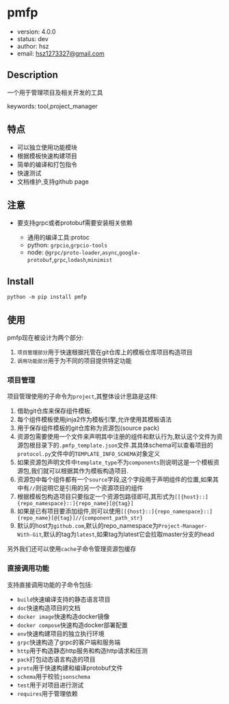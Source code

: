 # pmfp

+ version: 4.0.0
+ status: dev
+ author: hsz
+ email: hsz1273327@gmail.com

## Description

一个用于管理项目及相关开发的工具

keywords: tool,project_manager

## 特点

+ 可以独立使用功能模块
+ 根据模板快速构建项目
+ 简单的编译和打包指令
+ 快速测试
+ 文档维护,支持github page

## 注意

+ 要支持grpc或者protobuf需要安装相关依赖
  
    + 通用的编译工具:protoc
    + python: `grpcio`,`grpcio-tools`
    + node: `@grpc/proto-loader`,`async`,`google-protobuf`,`grpc`,`lodash`,`minimist`
  
## Install

`python -m pip install pmfp`

## 使用

pmfp现在被设计为两个部分:

1. `项目管理部分`用于快速根据托管在git仓库上的模板仓库项目构造项目
2. `调用功能部分`用于为不同的项目提供特定功能

### 项目管理

项目管理使用的子命令为`project`,其整体设计思路是这样:

1. 借助git仓库来保存组件模板.
2. 每个组件模板使用jinja2作为模板引擎,允许使用其模板语法
3. 用于保存组件模板的git仓库称为资源包(source pack)
4. 资源包需要使用一个文件来声明其中注册的组件和默认行为,默认这个文件为资源包根目录下的`.pmfp_template.json`文件.其具体schema可以查看项目的`protocol.py`文件中的`TEMPLATE_INFO_SCHEMA`对象定义
5. 如果资源包声明文件中`template_type`不为`components`则说明这是一个模板资源包,我们就可以根据其作为模板构造项目.
6. 资源包中每个组件都有一个`source`字段,这个字段用于声明组件的位置,如果其中有`//`则说明它是引用的另一个资源项目的组件
7. 根据模板包构造项目只要指定一个资源包路径即可,其形式为`[[{host}::]{repo_namespace}::]{repo_name}[@{tag}]`
8. 如果是已有项目要添加组件,则可以使用`[[{host}::]{repo_namespace}::]{repo_name}[@{tag}]//{component_path_str}`
9. 默认的host为`github.com`,默认的repo_namespace为`Project-Manager-With-Git`,默认的tag为`latest`,如果tag为latest它会拉取master分支的head

另外我们还可以使用`cache`子命令管理资源包缓存

### 直接调用功能

支持直接调用功能的子命令包括:

+ `build`快速编译支持的静态语言项目
+ `doc`快速构造项目的文档
+ `docker image`快速构造docker镜像
+ `docker compose`快速构造docker部署配置
+ `env`快速构建项目的独立执行环境
+ `grpc`快速构造了grpc的客户端和服务端
+ `http`用于构造静态http服务和构造http请求和压测
+ `pack`打包动态语言构造的项目
+ `proto`用于快速构建和编译protobuf文件
+ `schema`用于校验`jsonschema`
+ `test`用于对项目进行测试
+ `requires`用于管理依赖
